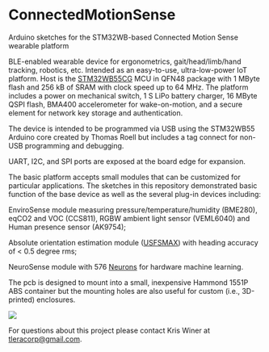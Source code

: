 # ConnectedMotionSense
Arduino sketches for the STM32WB-based Connected Motion Sense wearable platform

BLE-enabled wearable device for ergonometrics, gait/head/limb/hand tracking, robotics, etc. Intended as an easy-to-use, ultra-low-power IoT platform. Host is the [STM32WB55CG](https://www.st.com/en/microcontrollers-microprocessors/stm32wb55cg.html) MCU in QFN48 package with 1 MByte flash and 256 kB of SRAM with clock speed up to 64 MHz. The platform includes a power on mechanical switch, 1 S LiPo battery charger, 16 MByte QSPI flash, BMA400 accelerometer for wake-on-motion, and a secure element for network key storage and authentication. 

The device is intended to be programmed via USB using the STM32WB55 Arduino core created by Thomas Roell but includes a tag connect for non-USB programming and debugging. 

UART, I2C, and SPI ports are exposed at the board edge for expansion.

The basic platform accepts small modules that can be customized for particular applications. The sketches in this repository demonstrated basic function of the base device as well as the several plug-in devices including:

EnviroSense module measuring pressure/temperature/humidity (BME280), eqCO2 and VOC (CCS811), RGBW ambient light sensor (VEML6040) and Human presence sensor (AK9754); 

Absolute orientation estimation module ([USFSMAX](https://hackaday.io/project/160283-max32660-motion-co-processor/log/182097-max32660-motion-coprocessor-mmc5983ma-low-noise-magnetometer-results)) with heading accuracy of < 0.5 degree rms;

NeuroSense module with 576 [Neurons](http://www.theneuromorphic.com/nm500/) for hardware machine learning.

The pcb is designed to mount into a small, inexpensive Hammond 1551P ABS container but the mounting holes are also useful for custom (i.e., 3D-printed) enclosures.

![](https://user-images.githubusercontent.com/6698410/95035415-e9e76e80-0679-11eb-9037-05f5922a0ec2.jpg)

 For questions about this project please contact Kris Winer at tleracorp@gmail.com.

